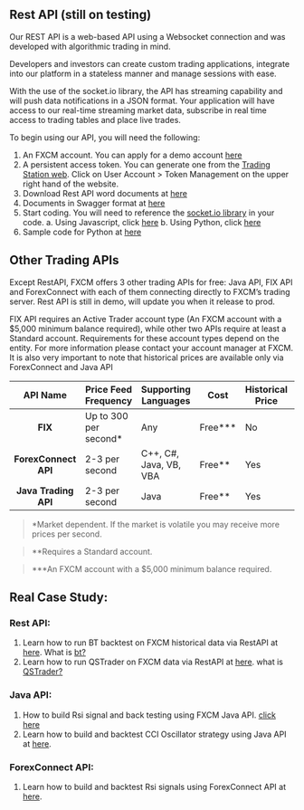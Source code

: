 ## Rest API (still on testing)
Our REST API is a web-based API using a Websocket connection and was developed with algorithmic trading in mind. 

Developers and investors can create custom trading applications, integrate into our platform in a stateless manner and manage sessions with ease. 

With the use of the socket.io library, the API has streaming capability and will push data notifications in a JSON format. Your application will have access to our real-time streaming market data, subscribe in real time access to trading tables and place live trades.

To begin using our API, you will need the following:

1.	An FXCM account. You can apply for a demo account <a href="https://www.fxcm.com/">here</a> 
2.	A persistent access token. You can generate one from the <a href="https://tradingstation.fxcm.com/">Trading Station web</a>. Click on User Account > Token Management on the upper right hand of the website.
3.	Download Rest API word documents at <a href="https://apiwiki.fxcorporate.com/api/RestAPI/Socket%20REST%20API%20Specs.docx">here</a>
4. Documents in Swagger format at <a href="https://fxcmapi.github.io/rest-api-docs/#"> here</a> 
5. Start coding.  You will need to reference the <a href="https://socket.io/docs/client-api/">socket.io library</a> in your code. 
   a.	Using Javascript, click <a href="https://www.npmjs.com/package/socket.io">here</a>
   b.	 Using Python, click <a href="https://pypi.python.org/pypi/socketIO-client">here</a>
6. Sample code for Python at <a href="https://apiwiki.fxcorporate.com/api/RestAPI/PermanentTokenPost.py">here</a> 

## Other Trading APIs
Except RestAPI, FXCM offers 3 other trading APIs for free:  Java API, FIX API and ForexConnect with each of them connecting directly to FXCM’s trading server. Rest API is still in demo, will update you when it release to prod.
 
FIX API requires an Active Trader account type (An FXCM account with a $5,000 minimum balance required), while other two APIs require at least a Standard account. Requirements for these account types depend on the entity. For more information please contact your account manager at FXCM.
It is also very important to note that historical prices are available only via ForexConnect and Java API

|API Name|Price Feed Frequency|Supporting Languages|Cost|Historical Price|Support CFD|Support MT4|
|:---:|---|---|---|---|---|---|
|**FIX**|Up to 300 per second*|Any|Free***|No|Yes|No|
|**ForexConnect API**|2-3 per second|C++, C#, Java, VB, VBA|Free**|Yes|Yes|Limited Yes|
|**Java Trading API**|2-3 per second|Java|Free**|Yes|Yes|Limited Yes|


>*Market dependent. If the market is volatile you may receive more prices per second.

>**Requires a Standard account.

>***An FXCM account with a $5,000 minimum balance required.


## Real Case Study:

### Rest API:
1. Learn how to run BT backtest on FXCM historical data via RestAPI at <a href="https://apiwiki.fxcorporate.com/api/StrategyRealCaseStudy/RestAPI/BT strategy on FXCM data.zip">here</a>. 
What is <a href="http://pmorissette.github.io/bt/">bt?</a> 
2. Learn how to run QSTrader on FXCM data via RestAPI at <a href="https://apiwiki.fxcorporate.com/api/StrategyRealCaseStudy/RestAPI/QSTrader on FXCM data.zip">here</a>. 
what is <a href="https://www.quantstart.com/qstrader">QSTrader?</a>

### Java API:
1. How to build Rsi signal and back testing using FXCM Java API. <a href="https://apiwiki.fxcorporate.com/api/StrategyRealCaseStudy/JavaAPI/FXCM_Java_API_Tutorial_RsiSignal_Strategy.zip" target="_blank"> click here</a>
2. Learn how to build and backtest CCI Oscillator strategy using Java API at <a href="https://apiwiki.fxcorporate.com/api/StrategyRealCaseStudy/JavaAPI/CCIOscillatorStrategy-2.zip">here</a>.
 
### ForexConnect API:
1. Learn how to build and backtest Rsi signals using ForexConnect API at <a href="https://apiwiki.fxcorporate.com/api/StrategyRealCaseStudy/ForexConnectAPI/RsiSignals_via_ForexConnectAPI.zip">here</a>.
